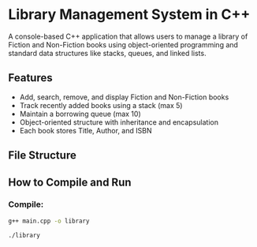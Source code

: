 # Library Management System in C++

A console-based C++ application that allows users to manage a library of Fiction and Non-Fiction books using object-oriented programming and standard data structures like stacks, queues, and linked lists.

## Features

- Add, search, remove, and display Fiction and Non-Fiction books
- Track recently added books using a stack (max 5)
- Maintain a borrowing queue (max 10)
- Object-oriented structure with inheritance and encapsulation
- Each book stores Title, Author, and ISBN

## File Structure


## How to Compile and Run

### Compile:
```bash
g++ main.cpp -o library

./library
